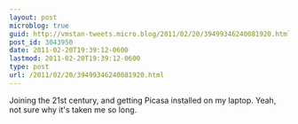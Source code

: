 ```yaml
---
layout: post
microblog: true
guid: http://vmstan-tweets.micro.blog/2011/02/20/39499346240081920.html
post_id: 3043950
date: 2011-02-20T19:39:12-0600
lastmod: 2011-02-20T19:39:12-0600
type: post
url: /2011/02/20/39499346240081920.html
---
```

Joining the 21st century, and getting Picasa installed on my laptop. Yeah, not sure why it's taken me so long.
